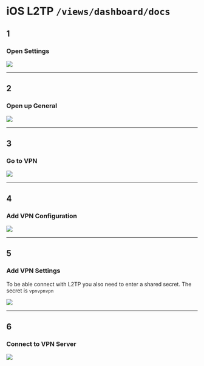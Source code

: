 # iOS L2TP `/views/dashboard/docs`

## 1
### Open Settings

![](http://puu.sh/d82aD/f604f8357f.png)

***

## 2
### Open up General

![](http://puu.sh/d82dN/99a4ac4b54.png)

***

## 3
### Go to VPN

![](http://puu.sh/d82fX/cc085d2588.png)

***

## 4
### Add VPN Configuration

![](http://puu.sh/d82iq/179f44d9f3.png)

***

## 5
### Add VPN Settings

To be able connect with L2TP you also need to enter a shared secret. The secret is `vpnvpnvpn`

![](http://puu.sh/d82kV/e7f3736bd3.png)

***

## 6
### Connect to VPN Server

![](http://puu.sh/d82zU/c427044482.png)
